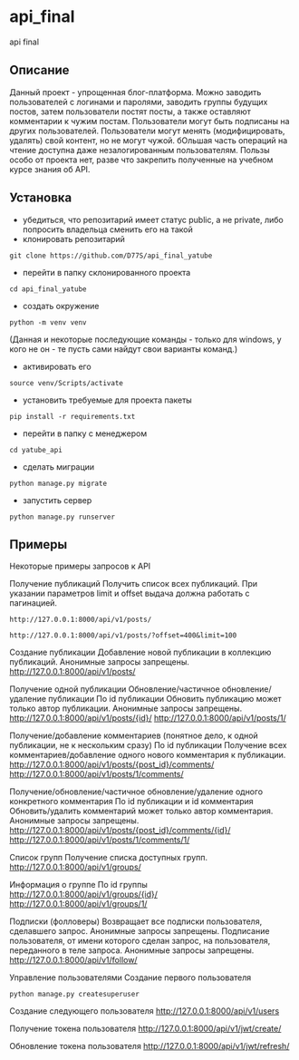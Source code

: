 # api_final
api final

## Описание
Данный проект - упрощенная блог-платформа. Можно заводить пользователей с логинами и паролями, заводить группы будущих постов, затем пользователи постят посты, а также оставляют комментарии к чужим постам. Пользователи могут быть подписаны на других пользователей. Пользователи могут менять (модифицировать, удалять) свой контент, но не могут чужой. бОльшая часть операций на чтение доступна даже незалогированным пользователям.
Пользы особо от проекта нет, разве что закрепить полученные на учебном курсе знания об API.

## Установка
- убедиться, что репозитарий имеет статус public, а не private, либо попросить владельца сменить его на такой
- клонировать репозитарий
```
git clone https://github.com/D77S/api_final_yatube
```
- перейти в папку склонированного проекта
```
cd api_final_yatube
```
- создать окружение
```
python -m venv venv
```
(Данная и некоторые последующие команды - только для windows, у кого не он - те пусть сами найдут свои варианты команд.)
- активировать его
```
source venv/Scripts/activate
```
- установить требуемые для проекта пакеты
```
pip install -r requirements.txt
```
- перейти в папку с менеджером
```
cd yatube_api
```
- сделать миграции
```
python manage.py migrate
```
- запустить сервер
```
python manage.py runserver
```

## Примеры
Некоторые примеры запросов к API

Получение публикаций
Получить список всех публикаций. При указании параметров limit и offset выдача должна работать с пагинацией.
```
http://127.0.0.1:8000/api/v1/posts/
```
```
http://127.0.0.1:8000/api/v1/posts/?offset=400&limit=100
```

Создание публикации
Добавление новой публикации в коллекцию публикаций. Анонимные запросы запрещены.
http://127.0.0.1:8000/api/v1/posts/

Получение одной публикации
Обновление/частичное обновление/удаление публикации
По id публикации
Обновить публикацию может только автор публикации. Анонимные запросы запрещены.
http://127.0.0.1:8000/api/v1/posts/{id}/
http://127.0.0.1:8000/api/v1/posts/1/

Получение/добавление комментариев (понятное дело, к одной публикации, не к нескольким сразу)
По id публикации
Получение всех комментариев/добавление одного нового комментария к публикации.
http://127.0.0.1:8000/api/v1/posts/{post_id}/comments/
http://127.0.0.1:8000/api/v1/posts/1/comments/

Получение/обновление/частичное обновление/удаление одного конкретного комментария
По id публикации и id комментария
Обновить/удалить комментарий может только автор комментария. Анонимные запросы запрещены.
http://127.0.0.1:8000/api/v1/posts/{post_id}/comments/{id}/
http://127.0.0.1:8000/api/v1/posts/1/comments/1/

Список групп
Получение списка доступных групп.
http://127.0.0.1:8000/api/v1/groups/

Информация о группе
По id группы
http://127.0.0.1:8000/api/v1/groups/{id}/
http://127.0.0.1:8000/api/v1/groups/1/

Подписки (фолловеры)
Возвращает все подписки пользователя, сделавшего запрос. Анонимные запросы запрещены.
Подписание пользователя, от имени которого сделан запрос, на пользователя, переданного в теле запроса. Анонимные запросы запрещены.
http://127.0.0.1:8000/api/v1/follow/

Управление пользователями
Создание первого пользователя
```
python manage.py createsuperuser
```

Создание следующего пользователя
http://127.0.0.1:8000/api/v1/users

Получение токена пользователя
http://127.0.0.1:8000/api/v1/jwt/create/

Обновление токена пользователя
http://127.0.0.1:8000/api/v1/jwt/refresh/
